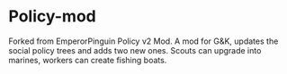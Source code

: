 # Policy-mod

Forked from EmperorPinguin Policy v2 Mod.
A mod for G&K, updates the social policy trees and adds two new ones. Scouts can upgrade into marines, workers can create fishing boats.
